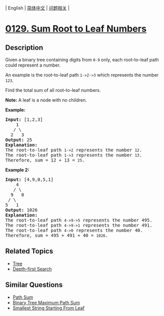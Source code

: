 
| English | [简体中文](README.md) | [问题相关](QUESTION.md) |
# [0129. Sum Root to Leaf Numbers](https://leetcode-cn.com/problems/sum-root-to-leaf-numbers/)
## Description
<p>Given a binary tree containing digits from <code>0-9</code> only, each root-to-leaf path could represent a number.</p>

<p>An example is the root-to-leaf path <code>1-&gt;2-&gt;3</code> which represents the number <code>123</code>.</p>

<p>Find the total sum of all root-to-leaf numbers.</p>

<p><strong>Note:</strong>&nbsp;A leaf is a node with no children.</p>

<p><strong>Example:</strong></p>

<pre>
<strong>Input:</strong> [1,2,3]
    1
   / \
  2   3
<strong>Output:</strong> 25
<strong>Explanation:</strong>
The root-to-leaf path <code>1-&gt;2</code> represents the number <code>12</code>.
The root-to-leaf path <code>1-&gt;3</code> represents the number <code>13</code>.
Therefore, sum = 12 + 13 = <code>25</code>.</pre>

<p><strong>Example 2:</strong></p>

<pre>
<strong>Input:</strong> [4,9,0,5,1]
    4
   / \
  9   0
&nbsp;/ \
5   1
<strong>Output:</strong> 1026
<strong>Explanation:</strong>
The root-to-leaf path <code>4-&gt;9-&gt;5</code> represents the number 495.
The root-to-leaf path <code>4-&gt;9-&gt;1</code> represents the number 491.
The root-to-leaf path <code>4-&gt;0</code> represents the number 40.
Therefore, sum = 495 + 491 + 40 = <code>1026</code>.</pre>

## Related Topics
- [Tree](https://leetcode-cn.com/tag/tree)
- [Depth-first Search](https://leetcode-cn.com/tag/depth-first-search)
## Similar Questions
- [Path Sum](../0112/README_EN.md)
- [Binary Tree Maximum Path Sum](../0124/README_EN.md)
- [Smallest String Starting From Leaf](../0988/README_EN.md)
